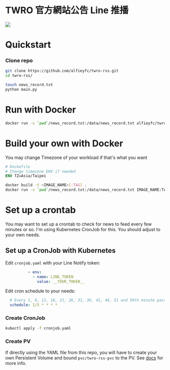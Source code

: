 # TWRO 官方網站公告 Line 推播

![](https://scontent.ftpe7-2.fna.fbcdn.net/v/t1.0-9/122853984_681930529135887_8742212903482088781_o.jpg?_nc_cat=104&ccb=2&_nc_sid=730e14&_nc_ohc=_IFSSL1x52EAX9IJ45q&_nc_ht=scontent.ftpe7-2.fna&oh=91ec9301b06f8bc6b3285efaacdcf1d4&oe=5FC655EB)

Quickstart
===

### Clone repo
```sh
git clone https://github.com/alfieyfc/twro-rss.git
cd twro-rss/
```
```sh
touch news_record.txt
python main.py
```

Run with Docker
===

```sh
docker run -v `pwd`/news_record.txt:/data/news_record.txt alfieyfc/twro-rss
```

Build your own with Docker
===

You may change Timezone of your workload if that's what you want
```dockerfile
# Dockefile
# Change timezone ENV if needed
ENV TZ=Asia/Taipei
```
```sh
docker build -t <IMAGE_NAME>[:TAG] .
docker run -v `pwd`/news_record.txt:/data/news_record.txt IMAGE_NAME:TAG
```

Set up a crontab
===
You may want to set up a crontab to check for news to feed every few minutes or so. I'm using Kubernetes CronJob for this. You should adjust to your own needs.

Set up a CronJob with Kubernetes
---

Edit `cronjob.yaml` with your Line Notify token:
```yaml
          - env:
            - name: LINE_TOKEN
              value: __YOUR_TOKEN__
```

Edit cron schedule to your needs:
```yaml
  # Every 1, 6, 11, 16, 21, 26, 31, 36, 41, 46, 51 and 56th minute past every hour
  schedule: 1/5 * * * * 
```

### Create CronJob
```sh
kubectl apply -f cronjob.yaml
```

### Create PV
If directly using the YAML file from this repo, you will have to create your own Persistent Volume and bound `pvc/twro-rss-pvc` to the PV. See [docs](https://kubernetes.io/docs/concepts/storage/persistent-volumes/) for more info.
